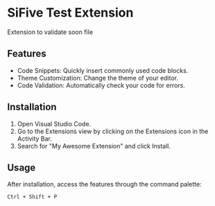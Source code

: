 # SiFive Test Extension

Extension to validate soon file

## Features

- Code Snippets: Quickly insert commonly used code blocks.
- Theme Customization: Change the theme of your editor.
- Code Validation: Automatically check your code for errors.

## Installation

1. Open Visual Studio Code.
2. Go to the Extensions view by clicking on the Extensions icon in the Activity Bar.
3. Search for "My Awesome Extension" and click Install.

## Usage

After installation, access the features through the command palette:

```bash
Ctrl + Shift + P